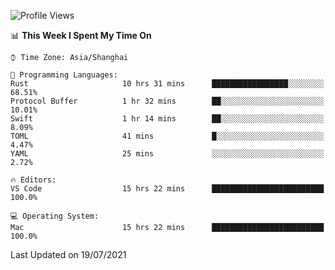 <!--START_SECTION:waka-->
![Profile Views](http://img.shields.io/badge/Profile%20Views-2-blue)

📊 **This Week I Spent My Time On** 

```text
⌚︎ Time Zone: Asia/Shanghai

💬 Programming Languages: 
Rust                     10 hrs 31 mins      █████████████████░░░░░░░░   68.51% 
Protocol Buffer          1 hr 32 mins        ██░░░░░░░░░░░░░░░░░░░░░░░   10.01% 
Swift                    1 hr 14 mins        ██░░░░░░░░░░░░░░░░░░░░░░░   8.09% 
TOML                     41 mins             █░░░░░░░░░░░░░░░░░░░░░░░░   4.47% 
YAML                     25 mins             ░░░░░░░░░░░░░░░░░░░░░░░░░   2.72%

🔥 Editors: 
VS Code                  15 hrs 22 mins      █████████████████████████   100.0%

💻 Operating System: 
Mac                      15 hrs 22 mins      █████████████████████████   100.0%

```


 Last Updated on 19/07/2021
<!--END_SECTION:waka-->
